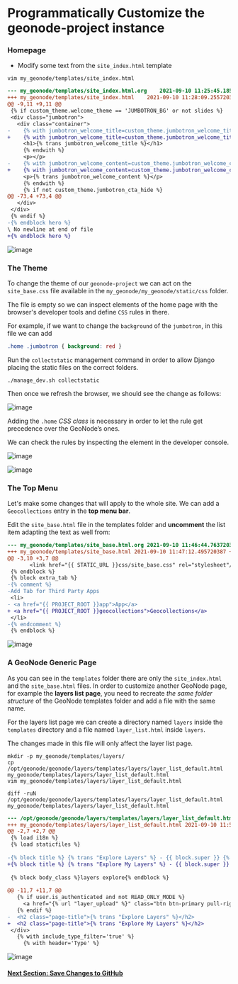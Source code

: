 # Programmatically Customize the geonode-project instance

### Homepage
- Modify some text from the `site_index.html` template


```shell
vim my_geonode/templates/site_index.html
```

```diff
--- my_geonode/templates/site_index.html.org	2021-09-10 11:25:45.185777196 +0100
+++ my_geonode/templates/site_index.html	2021-09-10 11:28:09.255720387 +0100
@@ -9,11 +9,11 @@
 {% if custom_theme.welcome_theme == 'JUMBOTRON_BG' or not slides %}
 <div class="jumbotron">
   <div class="container">
-    {% with jumbotron_welcome_title=custom_theme.jumbotron_welcome_title|default:"Welcome"|template_trans %}
+    {% with jumbotron_welcome_title=custom_theme.jumbotron_welcome_title|default:"My GeoNode is Awesome!!"|template_trans %}
     <h1>{% trans jumbotron_welcome_title %}</h1>
     {% endwith %}
     <p></p>
-    {% with jumbotron_welcome_content=custom_theme.jumbotron_welcome_content|default:"GeoNode is an open source platform for sharing geospatial data and maps."|template_trans %}
+    {% with jumbotron_welcome_content=custom_theme.jumbotron_welcome_content|default:"My GeoNode is an open source platform for sharing geospatial data and maps."|template_trans %}
     <p>{% trans jumbotron_welcome_content %}</p>
     {% endwith %}
     {% if not custom_theme.jumbotron_cta_hide %}
@@ -73,4 +73,4 @@
   </div>
 </div>
 {% endif %}
-{% endblock hero %}
\ No newline at end of file
+{% endblock hero %}
```

![image](https://user-images.githubusercontent.com/1278021/132840646-15e34fda-deef-4112-832b-8ef1b6775db7.png)

### The Theme

To change the theme of our `geonode-project` we can act on the `site_base.css` file available in the `my_geonode/my_geonode/static/css` folder.

The file is empty so we can inspect elements of the home page with the browser's developer tools and define `CSS` rules in there.

For example, if we want to change the `background` of the `jumbotron`, in this file we can add

```css
.home .jumbotron { background: red }
```

Run the `collectstatic` management command in order to allow Django placing the static files on the correct folders.

```shell
./manage_dev.sh collectstatic
```

Then once we refresh the browser, we should see the change as follows:

![image](https://user-images.githubusercontent.com/1278021/132841487-3a42c1f9-9301-4af7-9e3a-c681d25c1e91.png)

Adding the `.home` _CSS class_ is necessary in order to let the rule get precedence over the GeoNode’s ones. 

We can check the rules by inspecting the element in the developer console.

![image](https://user-images.githubusercontent.com/1278021/132841918-184753bb-475e-48fa-b3e2-f59effb543fa.png)

![image](https://user-images.githubusercontent.com/1278021/132842016-d004d93b-a5f0-4fa3-a664-cc24e64edc59.png)


### The Top Menu

Let's make some changes that will apply to the whole site. We can add a `Geocollections` entry in the **top menu bar**.

Edit the `site_base.html` file in the templates folder and **uncomment** the list item adapting the text as well from:

```diff
--- my_geonode/templates/site_base.html.org	2021-09-10 11:46:44.763720387 +0100
+++ my_geonode/templates/site_base.html	2021-09-10 11:47:12.495720387 +0100
@@ -3,10 +3,7 @@
       <link href="{{ STATIC_URL }}css/site_base.css" rel="stylesheet"/>
 {% endblock %}
 {% block extra_tab %}
-{% comment %}
-Add Tab for Third Party Apps
 <li>
- <a href="{{ PROJECT_ROOT }}app">App</a>
+ <a href="{{ PROJECT_ROOT }}geocollections">Geocollections</a>
 </li>
-{% endcomment %}
 {% endblock %}
```

![image](https://user-images.githubusercontent.com/1278021/132842423-465d8e19-69d6-4ab4-9bb5-b0d69f946cdd.png)

### A GeoNode Generic Page

As you can see in the `templates` folder there are only the `site_index.html` and the `site_base.html` files. In order to customize another GeoNode page, for example the **layers list page**, you need to recreate _the same folder structure_ of the GeoNode templates folder and add a file with the same name.

For the layers list page we can create a directory named `layers` inside the `templates` directory and a file named `layer_list.html` inside `layers`.

The changes made in this file will only affect the layer list page.

```shell
mkdir -p my_geonode/templates/layers/
cp /opt/geonode/geonode/layers/templates/layers/layer_list_default.html my_geonode/templates/layers/layer_list_default.html
vim my_geonode/templates/layers/layer_list_default.html

diff -ruN /opt/geonode/geonode/layers/templates/layers/layer_list_default.html my_geonode/templates/layers/layer_list_default.html
```

```diff
--- /opt/geonode/geonode/layers/templates/layers/layer_list_default.html	2021-09-01 14:22:59.778823091 +0100
+++ my_geonode/templates/layers/layer_list_default.html	2021-09-10 11:55:32.195720387 +0100
@@ -2,7 +2,7 @@
 {% load i18n %}
 {% load staticfiles %}
 
-{% block title %} {% trans "Explore Layers" %} - {{ block.super }} {% endblock %}
+{% block title %} {% trans "Explore My Layers" %} - {{ block.super }} {% endblock %}
 
 {% block body_class %}layers explore{% endblock %}
 
@@ -11,7 +11,7 @@
   {% if user.is_authenticated and not READ_ONLY_MODE %}
     <a href="{% url "layer_upload" %}" class="btn btn-primary pull-right">{% trans "Upload Layers" %}</a>
   {% endif %}
-  <h2 class="page-title">{% trans "Explore Layers" %}</h2>
+  <h2 class="page-title">{% trans "Explore My Layers" %}</h2>
 </div>
   {% with include_type_filter='true' %}
     {% with header='Type' %}
```

![image](https://user-images.githubusercontent.com/1278021/132843431-0d00d0e9-770f-4850-8c82-653f3f697c49.png)


#### [Next Section: Save Changes to GitHub](GEONODE_PROJ_SAVE_GITHUB.md)
